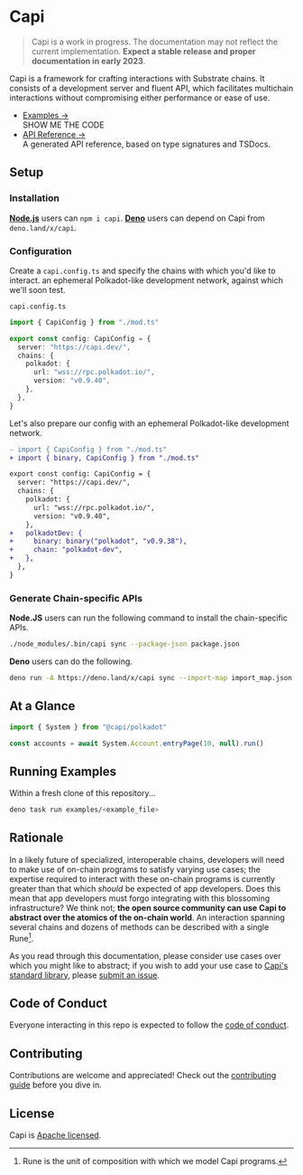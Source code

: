 # Capi

> Capi is a work in progress. The documentation may not reflect the current
> implementation. **Expect a stable release and proper documentation in early
> 2023**.

Capi is a framework for crafting interactions with Substrate chains. It consists
of a development server and fluent API, which facilitates multichain
interactions without compromising either performance or ease of use.

- [Examples &rarr;](./examples)<br />SHOW ME THE CODE
- [API Reference &rarr;](https://deno.land/x/capi/mod.ts)<br />A generated API
  reference, based on type signatures and TSDocs.

## Setup

### Installation

**[Node.js](https://nodejs.org/)** users can `npm i capi`.
**[Deno](https://deno.land)** users can depend on Capi from `deno.land/x/capi`.

### Configuration

Create a `capi.config.ts` and specify the chains with which you'd like to
interact. an ephemeral Polkadot-like development network, against which we'll
soon test.

`capi.config.ts`

```ts
import { CapiConfig } from "./mod.ts"

export const config: CapiConfig = {
  server: "https://capi.dev/",
  chains: {
    polkadot: {
      url: "wss://rpc.polkadot.io/",
      version: "v0.9.40",
    },
  },
}
```

Let's also prepare our config with an ephemeral Polkadot-like development
network.

```diff
- import { CapiConfig } from "./mod.ts"
+ import { binary, CapiConfig } from "./mod.ts"

export const config: CapiConfig = {
  server: "https://capi.dev/",
  chains: {
    polkadot: {
      url: "wss://rpc.polkadot.io/",
      version: "v0.9.40",
    },
+   polkadotDev: {
+     binary: binary("polkadot", "v0.9.38"),
+     chain: "polkadot-dev",
+   },
  },
}
```

### Generate Chain-specific APIs

**Node.JS** users can run the following command to install the chain-specific
APIs.

```sh
./node_modules/.bin/capi sync --package-json package.json
```

**Deno** users can do the following.

```sh
deno run -A https://deno.land/x/capi sync --import-map import_map.json
```

## At a Glance

```ts
import { System } from "@capi/polkadot"

const accounts = await System.Account.entryPage(10, null).run()
```

## Running Examples

Within a fresh clone of this repository...

<!-- TODO: track https://github.com/denoland/dotland/issues/2650#issuecomment-1437015262 -->

```sh
deno task run examples/<example_file>
```

## Rationale

In a likely future of specialized, interoperable chains, developers will need to
make use of on-chain programs to satisfy varying use cases; the expertise
required to interact with these on-chain programs is currently greater than that
which _should_ be expected of app developers. Does this mean that app developers
must forgo integrating with this blossoming infrastructure? We think not; **the
open source community can use Capi to abstract over the atomics of the on-chain
world**. An interaction spanning several chains and dozens of methods can be
described with a single Rune[^1].

As you read through this documentation, please consider use cases over which you
might like to abstract; if you wish to add your use case to
[Capi's standard library](patterns), please
[submit an issue](https://github.com/paritytech/capi/issues/new?title=pattern%20idea:%20).

## Code of Conduct

Everyone interacting in this repo is expected to follow the
[code of conduct](CODE_OF_CONDUCT.md).

## Contributing

Contributions are welcome and appreciated! Check out the
[contributing guide](CONTRIBUTING.md) before you dive in.

## License

Capi is [Apache licensed](LICENSE).

[^1]: Rune is the unit of composition with which we model Capi programs.
